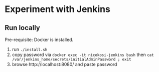 # Experiment with Jenkins

## Run locally

Pre-requisite: Docker is installed.

1. run `./install.sh`
2. copy password via `docker exec -it nicokosi-jenkins bash` then `cat /var/jenkins_home/secrets/initialAdminPassword ; exit`
3. browse http://localhost:8080/ and paste password
